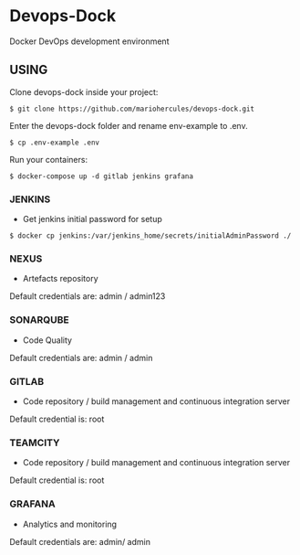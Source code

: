 # Devops-Dock

Docker DevOps development environment

## USING

Clone devops-dock inside your project:

```
$ git clone https://github.com/mariohercules/devops-dock.git
```

Enter the devops-dock folder and rename env-example to .env.

```
$ cp .env-example .env
```

Run your containers:

```
$ docker-compose up -d gitlab jenkins grafana
```

### JENKINS

* Get jenkins initial password for setup

```
$ docker cp jenkins:/var/jenkins_home/secrets/initialAdminPassword ./
```

### NEXUS

* Artefacts repository

Default credentials are: admin / admin123

### SONARQUBE

* Code Quality

Default credentials are: admin / admin

### GITLAB

* Code repository / build management and continuous integration server

Default credential is: root 

### TEAMCITY

* Code repository / build management and continuous integration server

Default credential is: root 

### GRAFANA

* Analytics and monitoring

Default credentials are: admin/ admin 
